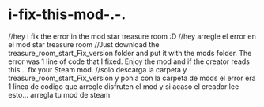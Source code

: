 # i-fix-this-mod-.-.
//hey i fix the error in the mod star treasure room :D
//hey arregle el error en el mod star treasure room
//Just download the treasure_room_start_Fix_version folder and put it with the mods folder. The error was 1 line of code that I fixed. Enjoy the mod and if the creator reads this... fix your Steam mod.
//solo descarga la carpeta y treasure_room_start_Fix_version y ponla con la carpeta de mods el error era 1 linea de codigo que arregle disfruten el mod y si acaso el creador lee esto... arregla tu mod de steam
